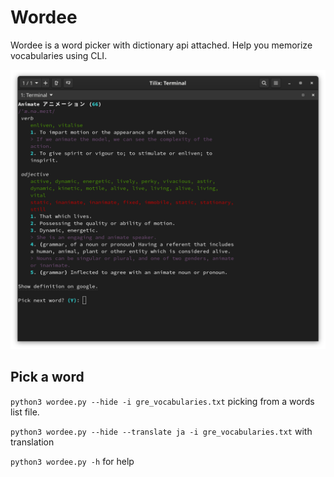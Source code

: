 # Wordee
Wordee is a word picker with dictionary api attached. Help you memorize vocabularies using CLI.

![](/imgs/screenshot_2.png)

## Pick a word
``python3 wordee.py --hide -i gre_vocabularies.txt`` picking from a words list file.

``python3 wordee.py --hide --translate ja -i gre_vocabularies.txt`` with translation

``python3 wordee.py -h`` for help